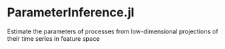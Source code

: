# ParameterInference.jl
Estimate the parameters of processes from low-dimensional projections of their time series in feature space
